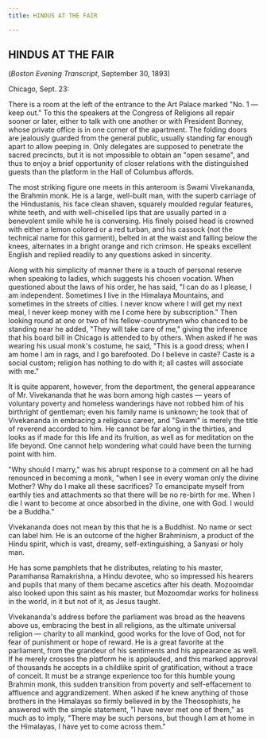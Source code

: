 ```yaml
---
title: HINDUS AT THE FAIR

---
```





  

## HINDUS AT THE FAIR

(*Boston Evening Transcript*, September 30, 1893)

Chicago, Sept. 23:

There is a room at the left of the entrance to the Art Palace marked
"No. 1 — keep out." To this the speakers at the Congress of Religions
all repair sooner or later, either to talk with one another or with
President Bonney, whose private office is in one corner of the
apartment. The folding doors are jealously guarded from the general
public, usually standing far enough apart to allow peeping in. Only
delegates are supposed to penetrate the sacred precincts, but it is not
impossible to obtain an "open sesame", and thus to enjoy a brief
opportunity of closer relations with the distinguished guests than the
platform in the Hall of Columbus affords.

The most striking figure one meets in this anteroom is Swami
Vivekananda, the Brahmin monk. He is a large, well-built man, with the
superb carriage of the Hindustanis, his face clean shaven, squarely
moulded regular features, white teeth, and with well-chiselled lips that
are usually parted in a benevolent smile while he is conversing. His
finely poised head is crowned with either a lemon colored or a red
turban, and his cassock (not the technical name for this garment),
belted in at the waist and falling below the knees, alternates in a
bright orange and rich crimson. He speaks excellent English and replied
readily to any questions asked in sincerity.

Along with his simplicity of manner there is a touch of personal reserve
when speaking to ladies, which suggests his chosen vocation. When
questioned about the laws of his order, he has said, "I can do as I
please, I am independent. Sometimes I live in the Himalaya Mountains,
and sometimes in the streets of cities. I never know where I will get my
next meal, I never keep money with me I come here by subscription." Then
looking round at one or two of his fellow-countrymen who chanced to be
standing near he added, "They will take care of me," giving the
inference that his board bill in Chicago is attended to by others. When
asked if he was wearing his usual monk's costume, he said, "This is a
good dress; when I am home I am in rags, and I go barefooted. Do I
believe in caste? Caste is a social custom; religion has nothing to do
with it; all castes will associate with me."

It is quite apparent, however, from the deportment, the general
appearance of Mr. Vivekananda that he was born among high castes — years
of voluntary poverty and homeless wanderings have not robbed him of his
birth­right of gentleman; even his family name is unknown; he took that
of Vivekananda in embracing a religious career, and "Swami" is merely
the title of reverend accorded to him. He cannot be far along in the
thirties, and looks as if made for this life and its fruition, as well
as for meditation on the life beyond. One cannot help wondering what
could have been the turning point with him.

"Why should I marry," was his abrupt response to a comment on all he had
renounced in becoming a monk, "when I see in every woman only the divine
Mother? Why do I make all these sacrifices? To emancipate myself from
earthly ties and attachments so that there will be no re-birth for me.
When I die I want to become at once absorbed in the divine, one with
God. I would be a Buddha."

Vivekananda does not mean by this that he is a Buddhist. No name or sect
can label him. He is an outcome of the higher Brahminism, a product of
the Hindu spirit, which is vast, dreamy, self-extinguishing, a Sanyasi
or holy man.

He has some pamphlets that he distributes, relating to his master,
Paramhansa Ramakrishna, a Hindu devotee, who so impressed his hearers
and pupils that many of them became ascetics after his death. Mozoomdar
also looked upon this saint as his master, but Mozoomdar works for
holiness in the world, in it but not of it, as Jesus taught.

Vivekananda's address before the parliament was broad as the heavens
above us, embracing the best in all religions, as the ultimate universal
religion — charity to all mankind, good works for the love of God, not
for fear of punishment or hope of reward. He is a great favorite at the
parliament, from the grandeur of his sentiments and his appearance as
well. If he merely crosses the platform he is applauded, and this marked
approval of thousands he accepts in a childlike spirit of gratification,
without a trace of conceit. It must be a strange experience too for this
humble young Brahmin monk, this sudden transition from poverty and
self-effacement to affluence and aggrandizement. When asked if he knew
anything of those brothers in the Himalayas so firmly believed in by the
Theosophists, he answered with the simple statement, "I have never met
one of them," as much as to imply, "There may be such persons, but
though I am at home in the Himalayas, I have yet to come across them."


